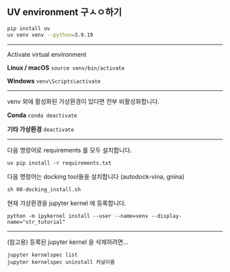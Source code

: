 
## UV environment 구ㅅㅇ하기


```bash
pip install uv
uv venv venv --python=3.9.19
```
---
Activate virtual environment

**Linux / macOS** `source venv/bin/activate` 

**Windows** `venv\Scripts\activate`

----
venv 외에 활성화된 가상환경이 있다면 전부 비활성화합니다.

**Conda** `conda deactivate`

**기타 가상환경** `deactivate`

---
다음 명령어로 requirements 를 모두 설치합니다.

`uv pip install -r requirements.txt`

다음 명령어는 docking tool들을 설치합니다 (autodock-vina, gnina)

`sh 00-docking_install.sh`

현재 가상환경을 jupyter kernel 에 등록합니다.

`python -m ipykernel install --user --name=venv --display-name="str_tutorial"`

----------------------------------------------------------------------------
(참고용)
등록된 jupyter kernel 을 삭제하려면...

```
jupyter kernelspec list
jupyter kernelspec uninstall 커널이름
```